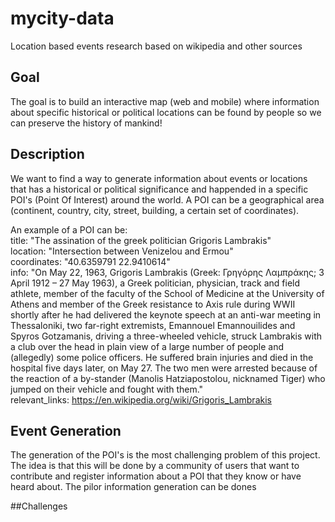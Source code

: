 # mycity-data
Location based events research based on wikipedia and other sources

## Goal
The goal is to build an interactive map (web and mobile) where information about specific historical or political locations can be found by people so we can preserve the history of mankind!

## Description
We want to find a way to generate information about events or locations that has a historical or political significance and happended in a specific POI's (Point Of Interest) around the world.
A POI can be a geographical area (continent, country, city, street, building, a certain set of coordinates).

An example of a POI can be:<br />
title: "The assination of the greek politician Grigoris Lambrakis"<br />
location: "Intersection between Venizelou and Ermou"<br />
coordinates: "40.6359791 22.9410614"<br />
info: "On May 22, 1963, Grigoris Lambrakis (Greek: Γρηγόρης Λαμπράκης; 3 April 1912 – 27 May 1963), a Greek politician, physician, track and field athlete, member of the faculty of the School of Medicine at the University of Athens and member of the Greek resistance to Axis rule during WWII shortly after he had delivered the keynote speech at an anti-war meeting in Thessaloniki, two far-right extremists, Emannouel Emannouilides and Spyros Gotzamanis, driving a three-wheeled vehicle, struck Lambrakis with a club over the head in plain view of a large number of people and (allegedly) some police officers. He suffered brain injuries and died in the hospital five days later, on May 27. The two men were arrested because of the reaction of a by-stander (Manolis Hatziapostolou, nicknamed Tiger) who jumped on their vehicle and fought with them."<br />
relevant_links: https://en.wikipedia.org/wiki/Grigoris_Lambrakis

## Event Generation
The generation of the POI's is the most challenging problem of this project. The idea is that this will be done by a community of users that want to contribute and register information about a POI that they know or have heard about. The pilor information generation can be dones

##Challenges